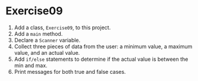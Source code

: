 # Exercise09

1. Add a class, `Exercise09`, to this project.
2. Add a `main` method.
3. Declare a `Scanner` variable.
4. Collect three pieces of data from the user: a minimum value, a maximum value, and an actual value.
5. Add `if/else` statements to determine if the actual value is between the min and max.
6. Print messages for both true and false cases.
